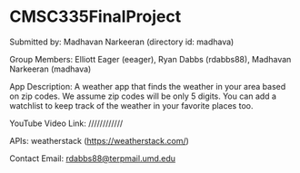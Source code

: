 # CMSC335FinalProject

Submitted by: Madhavan Narkeeran (directory id: madhava)

Group Members: Elliott Eager (eeager), Ryan Dabbs (rdabbs88), Madhavan Narkeeran (madhava)

App Description: A weather app that finds the weather in your area based on zip codes. We assume zip codes will be only 5 digits. You can add a watchlist to keep track of the weather in your favorite places too.

YouTube Video Link: ////////////

APIs: weatherstack (https://weatherstack.com/)

Contact Email: rdabbs88@terpmail.umd.edu 